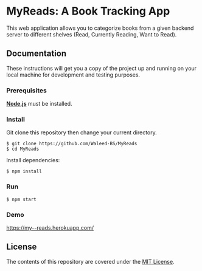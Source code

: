 # MyReads: A Book Tracking App 

This web application allows you to categorize books from a given backend server to different shelves (Read, Currently Reading, Want to Read). 

## Documentation

These instructions will get you a copy of the project up and running on your local machine for development and testing purposes.

### Prerequisites

[**Node.js**](https://nodejs.org/en/) must be installed.

### Install

Git clone this repository then change your current directory. 

```
$ git clone https://github.com/Waleed-BS/MyReads
$ cd MyReads
```
Install dependencies:
```
$ npm install
```

### Run

```
$ npm start
```

### Demo 

https://my--reads.herokuapp.com/

## License
The contents of this repository are covered under the [MIT License](https://github.com/Waleed-BS/MyReads/blob/master/LICENSE).
